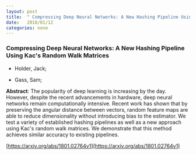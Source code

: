 ```yaml
---
layout: post
title:  " Compressing Deep Neural Networks: A New Hashing Pipeline Using Kac&#39;s Random Walk Matrices"
date:   2018/01/12
categories: none
---
```




### Compressing Deep Neural Networks: A New Hashing Pipeline Using Kac&#39;s Random Walk Matrices



* Holder, Jack; 

* Gass, Sam; 





**Abstract**:  The popularity of deep learning is increasing by the day. However, despite the recent advancements in hardware, deep neural networks remain computationally intensive. Recent work has shown that by preserving the angular distance between vectors, random feature maps are able to reduce dimensionality without introducing bias to the estimator. We test a variety of established hashing pipelines as well as a new approach using Kac&#39;s random walk matrices. We demonstrate that this method achieves similar accuracy to existing pipelines. 



 [https://arxiv.org/abs/1801.02764v1](https://arxiv.org/abs/1801.02764v1) 


